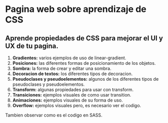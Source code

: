 # Pagina web sobre aprendizaje de CSS

## Aprende propiedades de CSS para mejorar el UI y UX de tu pagina.

1. **Gradientes:** varios ejemplos de uso de linear-gradient.
2. **Posiciones:** las diferentes formas de posicionamiento de los objetos.
3. **Sombra:** la forma de crear y editar una sombra.
4. **Decoracion de textos:** los diferentes tipos de decoracion.
5. **Pseudoclases y pseudoelementos:** algunos de los diferentes tipos de pseudoclases y pseudoelementos.
6. **Transform:** algunas propiedades para usar con transform.
7. **Transiciones:** ejemplos visuales de como usar transition.
8. **Animaciones:** ejemplos visuales de su forma de uso.
9. **Overflow:** ejemplos visuales pero, es necesario ver el codigo.

Tambien observar como es el codigo en SASS.